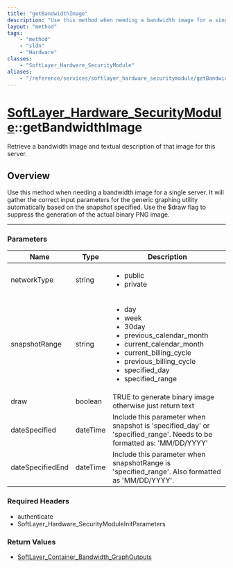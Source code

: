 ```yaml
---
title: "getBandwidthImage"
description: "Use this method when needing a bandwidth image for a single server.  It will gather the correct input parameters for the... "
layout: "method"
tags:
    - "method"
    - "sldn"
    - "Hardware"
classes:
    - "SoftLayer_Hardware_SecurityModule"
aliases:
    - "/reference/services/softlayer_hardware_securitymodule/getBandwidthImage"
---
```

# [SoftLayer_Hardware_SecurityModule](/reference/services/SoftLayer_Hardware_SecurityModule)::getBandwidthImage


Retrieve a bandwidth image and textual description of that image for this server.


## Overview 
Use this method when needing a bandwidth image for a single server.  It will gather the correct input parameters for the generic graphing utility automatically based on the snapshot specified.  Use the $draw flag to suppress the generation of the actual binary PNG image. 

-----

### Parameters 
|Name | Type | Description |
| --- | --- | --- |
|networkType| string| <ul type="xsd:string"> <li title="public">public</li> <li title="private">private</li> </ul>|
|snapshotRange| string| <ul type="xsd:string"> <li title="day">day</li> <li title="week">week</li> <li title="30day">30day</li> <li title="previous_calendar_month">previous_calendar_month</li> <li title="current_calendar_month">current_calendar_month</li> <li title="current_billing_cycle">current_billing_cycle</li> <li title="previous_billing_cycle">previous_billing_cycle</li> <li title="specified_day">specified_day</li> <li title="specified_range">specified_range</li> </ul>|
|draw| boolean| TRUE to generate binary image otherwise just return text|
|dateSpecified| dateTime| Include this parameter when snapshot is 'specified_day' or 'specified_range'.  Needs to be formatted as: 'MM/DD/YYYY'|
|dateSpecifiedEnd| dateTime| Include this parameter when snapshotRange is 'specified_range'.  Also formatted as 'MM/DD/YYYY'.|


### Required Headers
* authenticate
* SoftLayer_Hardware_SecurityModuleInitParameters


### Return Values
* <a href='/reference/datatypes/SoftLayer_Container_Bandwidth_GraphOutputs'>SoftLayer_Container_Bandwidth_GraphOutputs </a>




